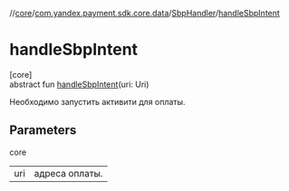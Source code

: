 //[core](../../../index.md)/[com.yandex.payment.sdk.core.data](../index.md)/[SbpHandler](index.md)/[handleSbpIntent](handle-sbp-intent.md)

# handleSbpIntent

[core]\
abstract fun [handleSbpIntent](handle-sbp-intent.md)(uri: Uri)

Необходимо запустить активити для оплаты.

## Parameters

core

| | |
|---|---|
| uri | адреса оплаты. |
